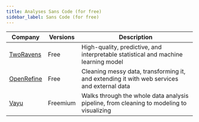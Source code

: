 ```yaml
---
title: Analyses Sans Code (for free)
sidebar_label: Sans Code (for free)
---
```



| Company | Versions | Description |
|---------|----------|-------------|
| [TwoRavens](http://2ra.vn) | Free | High-quality, predictive, and interpretable statistical and machine learning model |
| [OpenRefine](https://openrefine.org) | Free |  Cleaning messy data, transforming it, and extending it with web services and external data |
| [Vayu](https://www.gyana.co.uk) | Freemium | Walks through the whole data analysis pipeline, from cleaning to modeling to visualizing
